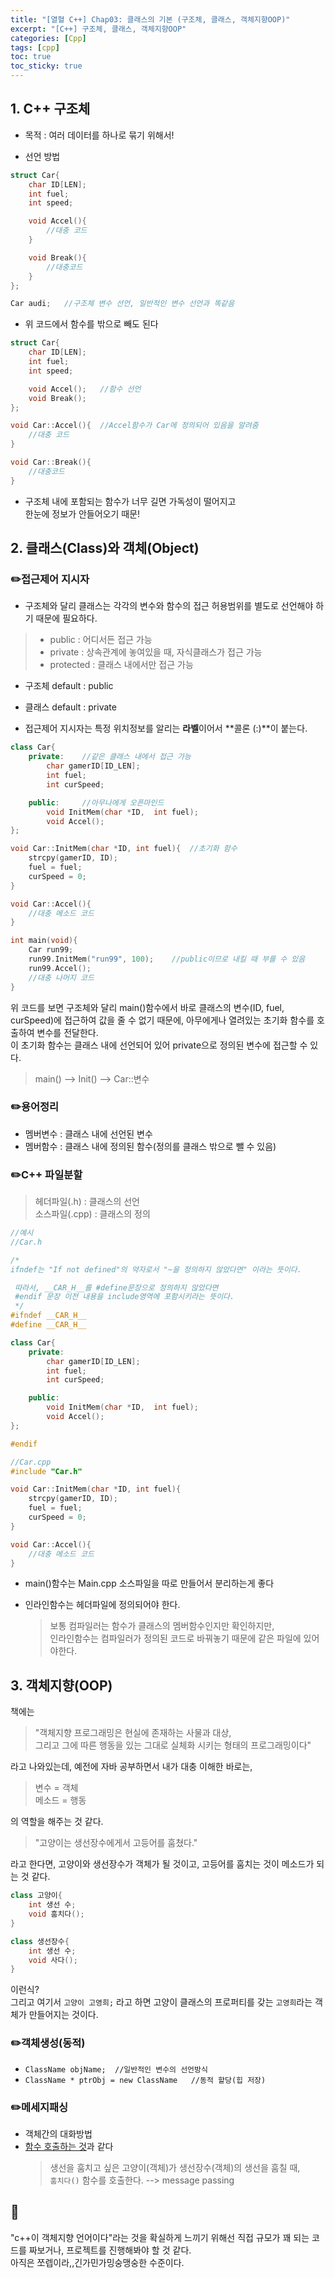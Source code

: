 ```yaml
---
title: "[열혈 C++] Chap03: 클래스의 기본 (구조체, 클래스, 객체지향OOP)"
excerpt: "[C++] 구조체, 클래스, 객체지향OOP"
categories: [Cpp]
tags: [cpp]
toc: true
toc_sticky: true
---
```

## 1. C++ 구조체

+ 목적 : 여러 데이터를 하나로 묶기 위해서!

+ 선언 방법  

```cpp
struct Car{
    char ID[LEN];
    int fuel;
    int speed;

    void Accel(){
        //대충 코드
    }

    void Break(){
        //대충코드
    }
};

Car audi;   //구조체 변수 선언, 일반적인 변수 선언과 똑같음
```  

+ 위 코드에서 함수를 밖으로 빼도 된다  
  
```cpp
struct Car{
    char ID[LEN];
    int fuel;
    int speed;

    void Accel();   //함수 선언
    void Break();
};

void Car::Accel(){  //Accel함수가 Car에 정의되어 있음을 알려줌
    //대충 코드
}

void Car::Break(){
    //대충코드
}
```  

+ 구조체 내에 포함되는 함수가 너무 길면 가독성이 떨어지고  
한눈에 정보가 안들어오기 때문!

## 2. 클래스(Class)와 객체(Object)

### ✏️접근제어 지시자

+ 구조체와 달리 클래스는 각각의 변수와 함수의 접근 허용범위를 별도로 선언해야 하기 때문에 필요하다.  

>  - public  : 어디서든 접근 가능 
>  - private : 상속관계에 놓여있을 때, 자식클래스가 접근 가능
>  - protected : 클래스 내에서만 접근 가능  


+ 구조체 default : public
+ 클래스 default : private  

+ 접근제어 지시자는 특정 위치정보를 알리는 **라벨**이어서 **콜론 (:)**이 붙는다.  

```cpp
class Car{
    private:    //같은 클래스 내에서 접근 가능
        char gamerID[ID_LEN];
        int fuel;
        int curSpeed;

    public:     //아무나에게 오픈마인드
        void InitMem(char *ID,  int fuel);
        void Accel(); 
};

void Car::InitMem(char *ID, int fuel){  //초기화 함수
    strcpy(gamerID, ID);
    fuel = fuel;
    curSpeed = 0;
}

void Car::Accel(){
    //대충 메소드 코드
}

int main(void){
    Car run99;  
    run99.InitMem("run99", 100);    //public이므로 내킬 때 부를 수 있음
    run99.Accel();
    //대충 나머지 코드
}
```
 위 코드를 보면 구조체와 달리 main()함수에서 바로 클래스의 변수(ID, fuel, curSpeed)에 접근하여 값을 줄 수 없기 때문에, 아무에게나 열려있는 초기화 함수를 호출하여 변수를 전달한다.  
 이 초기화 함수는 클래스 내에 선언되어 있어 private으로 정의된 변수에 접근할 수 있다. 

 > main() --> Init() --> Car::변수


### ✏️용어정리

+ 멤버변수 : 클래스 내에 선언된 변수
+ 멤버함수 : 클래스 내에 정의된 함수(정의를 클래스 밖으로 뺄 수 있음)
  

### ✏️C++ 파일분할

> 헤더파일(.h) : 클래스의 선언  
> 소스파일(.cpp) : 클래스의 정의  

  
```cpp
//예시
//Car.h 

/* 
ifndef는 "If not defined"의 약자로서 "~을 정의하지 않았다면" 이라는 뜻이다.

 따라서, __CAR_H__를 #define문장으로 정의하지 않았다면 
 #endif 문장 이전 내용을 include영역에 포함시키라는 뜻이다.
 */
#ifndef __CAR_H__
#define __CAR_H__

class Car{
    private:    
        char gamerID[ID_LEN];
        int fuel;
        int curSpeed;

    public:  
        void InitMem(char *ID,  int fuel);
        void Accel(); 
};

#endif
```  
```cpp
//Car.cpp
#include "Car.h"

void Car::InitMem(char *ID, int fuel){  
    strcpy(gamerID, ID);
    fuel = fuel;
    curSpeed = 0;
}

void Car::Accel(){
    //대충 메소드 코드
}
```

+ main()함수는 Main.cpp 소스파일을 따로 만들어서 분리하는게 좋다

+ 인라인함수는 헤더파일에 정의되어야 한다.  
  > 보통 컴파일러는 함수가 클래스의 멤버함수인지만 확인하지만,  
  > 인라인함수는 컴파일러가 정의된 코드로 바꿔놓기 때문에 같은 파일에 있어야한다.  


## 3. 객체지향(OOP)

책에는
> "객체지향 프로그래밍은 현실에 존재하는 사물과 대상,  
> 그리고 그에 따른 행동을 있는 그대로 실체화 시키는 형태의 프로그래밍이다"  

라고 나와있는데, 예전에 자바 공부하면서 내가 대충 이해한 바로는,   
> 변수 = 객체  
> 메소드 = 행동  

의 역할을 해주는 것 같다.

> "고양이는 생선장수에게서 고등어를 훔쳤다."  

라고 한다면, 고양이와 생선장수가 객체가 될 것이고, 고등어를 훔치는 것이 메소드가 되는 것 같다.  

```cpp
class 고양이{
    int 생선 수;
    void 훔치다();
}

class 생선장수{
    int 생선 수;
    void 사다();
}
```
이런식?  
그리고 여기서 `고양이 고영희;` 라고 하면 고양이 클래스의 프로퍼티를 갖는 `고영희`라는 객체가 만들어지는 것이다.  


### ✏️객체생성(동적)

+ `ClassName objName;  //일반적인 변수의 선언방식`  
+ `ClassName * ptrObj = new ClassName   //동적 할당(힙 저장)`  
  

### ✏️메세지패싱

+ 객체간의 대화방법  
+ <u>함수 호출하는 것</u>과 같다
  > 생선을 훔치고 싶은 고양이(객체)가 생선장수(객체)의 생선을 훔칠 때,  
  > `훔치다()` 함수를 호출한다. --> message passing  


## 🤔
"c++이 객체지향 언어이다"라는 것을 확실하게 느끼기 위해선 직접 규모가 꽤 되는 코드를 짜보거나, 
프로젝트를 진행해봐야 할 것 같다.  
아직은 쪼렙이라,,긴가민가밍숭맹숭한 수준이다.